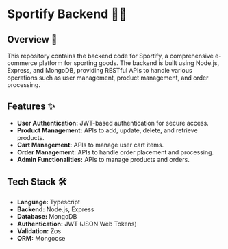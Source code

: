 # Sportify Backend 🏀🏏

## Overview 🎯

This repository contains the backend code for Sportify, a comprehensive e-commerce platform for sporting goods. The backend is built using Node.js, Express, and MongoDB, providing RESTful APIs to handle various operations such as user management, product management, and order processing.

## Features ✨

- **User Authentication:** JWT-based authentication for secure access.
- **Product Management:** APIs to add, update, delete, and retrieve products.
- **Cart Management:** APIs to manage user cart items.
- **Order Management:** APIs to handle order placement and processing.
- **Admin Functionalities:** APIs to manage products and orders.

## Tech Stack 🛠️

- **Language:** Typescript
- **Backend:** Node.js, Express
- **Database:** MongoDB
- **Authentication:** JWT (JSON Web Tokens)
- **Validation:** Zos
- **ORM:** Mongoose

